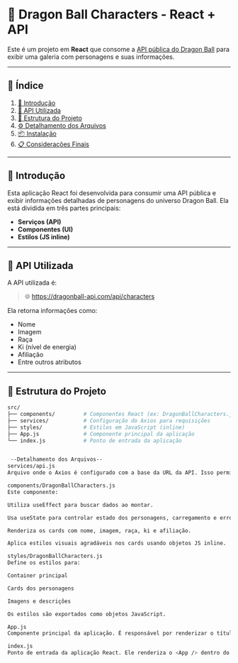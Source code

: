 # 🐉 Dragon Ball Characters - React + API

Este é um projeto em **React** que consome a [API pública do Dragon Ball](https://dragonball-api.com/api/characters) para exibir uma galeria com personagens e suas informações.

---

## 📌 Índice

1. [🚀 Introdução](#-introdução)  
2. [🔗 API Utilizada](#-api-utilizada)  
3. [📁 Estrutura do Projeto](#-estrutura-do-projeto)  
4. [⚙️ Detalhamento dos Arquivos](#-detalhamento-dos-arquivos)  
5. [📦 Instalação](#-instalação)  
6. [📋 Considerações Finais](#-considerações-finais)

---

## 🚀 Introdução

Esta aplicação React foi desenvolvida para consumir uma API pública e exibir informações detalhadas de personagens do universo Dragon Ball. Ela está dividida em três partes principais:

- **Serviços (API)**  
- **Componentes (UI)**  
- **Estilos (JS inline)**

---

## 🔗 API Utilizada

A API utilizada é:

> 🌐 https://dragonball-api.com/api/characters

Ela retorna informações como:

- Nome
- Imagem
- Raça
- Ki (nível de energia)
- Afiliação
- Entre outros atributos

---

## 📁 Estrutura do Projeto

```bash
src/
├── components/         # Componentes React (ex: DragonBallCharacters.js)
├── services/           # Configuração do Axios para requisições
├── styles/             # Estilos em JavaScript (inline)
├── App.js              # Componente principal da aplicação
└── index.js            # Ponto de entrada da aplicação


 --Detalhamento dos Arquivos--
services/api.js
Arquivo onde o Axios é configurado com a base da URL da API. Isso permite chamadas simplificadas, como api.get('/characters').

components/DragonBallCharacters.js
Este componente:

Utiliza useEffect para buscar dados ao montar.

Usa useState para controlar estado dos personagens, carregamento e erros.

Renderiza os cards com nome, imagem, raça, ki e afiliação.

Aplica estilos visuais agradáveis nos cards usando objetos JS inline.

styles/DragonBallCharacters.js
Define os estilos para:

Container principal

Cards dos personagens

Imagens e descrições

Os estilos são exportados como objetos JavaScript.

App.js
Componente principal da aplicação. É responsável por renderizar o título e o componente de personagens.

index.js
Ponto de entrada da aplicação React. Ele renderiza o <App /> dentro do elemento #root no HTML.
